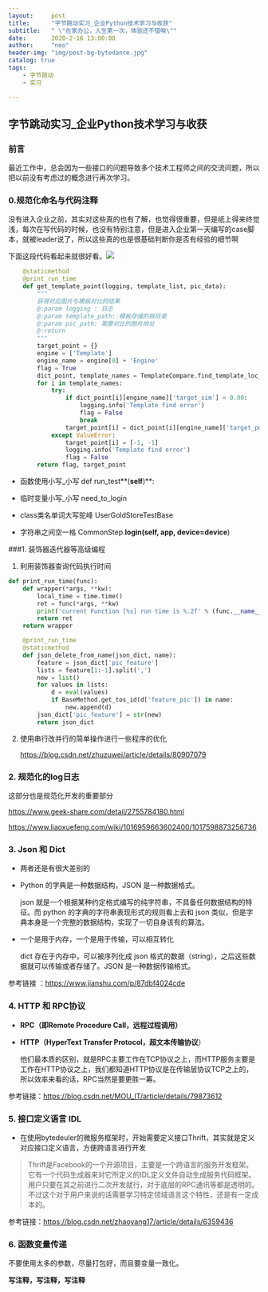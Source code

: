 ```yaml
---
layout:     post
title:      "字节跳动实习_企业Python技术学习与收获"
subtitle:   " \"在家办公，人生第一次，体验还不错唉\""
date:       2020-2-16 13:00:00
author:     "neo"
header-img: "img/post-bg-bytedance.jpg"
catalog: true
tags:
    - 字节跳动
    - 实习

---
```


## 字节跳动实习_企业Python技术学习与收获 

###  前言

 最近工作中，总会因为一些接口的问题导致多个技术工程师之间的交流问题，所以把以前没有考虑过的概念进行再次学习。

### 0.规范化命名与代码注释

  没有进入企业之前，其实对这些真的也有了解，也觉得很重要，但是纸上得来终觉浅，每次在写代码的时候，也没有特别注意，但是进入企业第一天编写的case脚本，就被leader说了，所以这些真的也是很基础判断你是否有经验的细节啊  

下面这段代码看起来就很好看。![](https://tva1.sinaimg.cn/large/0082zybply1gbzewg6kpbj313e0tc15k.jpg)

```python
    @staticmethod
    @print_run_time
    def get_template_point(logging, template_list, pic_data):
        """
        获得对应图片与模板对比的结果
        @:param logging : 日志
        @:param template_path: 模板存储的根目录
        @:param pic_path: 需要对比的图片地址
        @:return
        """
        target_point = {}
        engine = ['Template']
        engine_name = engine[0] + 'Engine'
        flag = True
        dict_point, template_names = TemplateCompare.find_template_loc_multiprocessing(template_list, pic_data)
        for i in template_names:
            try:
                if dict_point[i][engine_name]['target_sim'] < 0.90:
                    logging.info('Template find error')
                    flag = False
                    break
                target_point[i] = dict_point[i][engine_name]['target_point']
            except ValueError:
                target_point[i] = [-1, -1]
                logging.info('Template find error')
                flag = False
        return flag, target_point
```

- 函数使用小写_小写 def run_test**(**self**)**:

- 临时变量小写_小写  need_to_login

- class类名单词大写驼峰  UserGoldStoreTestBase

- 字符串之间空一格 CommonStep.**login(self, app, device=device**)

###1. 装饰器迭代器等高级编程

1. 利用装饰器查询代码执行时间

```python
def print_run_time(func):
    def wrapper(*args, **kw):
        local_time = time.time()
        ret = func(*args, **kw)
        print('current Function [%s] run time is %.2f' % (func.__name__ , time.time() - local_time))
        return ret
    return wrapper

    @print_run_time
    @staticmethod
    def json_delete_from_name(json_dict, name):
        feature = json_dict['pic_feature']
        lists = feature[1:-1].split(',')
        new = list()
        for values in lists:
            d = eval(values)
            if BaseMethod.get_tos_id(d['feature_pic']) in name:
                new.append(d)
        json_dict['pic_feature'] = str(new)
        return json_dict
```

2. 使用串行改并行的简单操作进行一些程序的优化

   https://blog.csdn.net/zhuzuwei/article/details/80907079

### 2. 规范化的log日志

这部分也是规范化开发的重要部分

https://www.geek-share.com/detail/2755784180.html

https://www.liaoxuefeng.com/wiki/1016959663602400/1017598873256736

### 3. Json 和 Dict

- 两者还是有很大差别的

- Python 的字典是一种数据结构，JSON 是一种数据格式。

  json 就是一个根据某种约定格式编写的纯字符串，不具备任何数据结构的特征。而 python 的字典的字符串表现形式的规则看上去和 json 类似，但是字典本身是一个完整的数据结构，实现了一切自身该有的算法。

- 一个是用于内存，一个是用于传输，可以相互转化

  dict 存在于内存中，可以被序列化成 json 格式的数据（string），之后这些数据就可以传输或者存储了。JSON 是一种数据传输格式。

 参考链接 ：https://www.jianshu.com/p/87dbf4024cde

### 4. HTTP 和 RPC协议

-  **RPC（即Remote Procedure Call，远程过程调用）**

- **HTTP（HyperText Transfer Protocol，超文本传输协议**）

  他们最本质的区别，就是RPC主要工作在TCP协议之上，而HTTP服务主要是工作在HTTP协议之上，我们都知道HTTP协议是在传输层协议TCP之上的，所以效率来看的话，RPC当然是要更胜一筹。

参考链接：https://blog.csdn.net/MOU_IT/article/details/79873612

### 5. 接口定义语言 IDL

-  在使用bytedeuler的微服务框架时，开始需要定义接口Thrift，其实就是定义对应接口定义语言，方便跨语言进行开发

> Thrift是Facebook的一个开源项目，主要是一个跨语言的服务开发框架。它有一个代码生成器来对它所定义的IDL定义文件自动生成服务代码框架。用户只要在其之前进行二次开发就行，对于底层的RPC通讯等都是透明的。不过这个对于用户来说的话需要学习特定领域语言这个特性，还是有一定成本的。

参考链接：https://blog.csdn.net/zhaoyang17/article/details/6359436

### 6. 函数变量传递

不要使用太多的参数，尽量打包好，而且要变量一致化。

**写注释，写注释，写注释**

